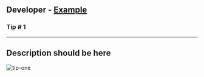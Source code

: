 ## Developer - [Example](https://twitter.com/example)

### Tip # 1

---
Description should be here
---

![tip-one](./media/developer_name/tip_no.jpeg)